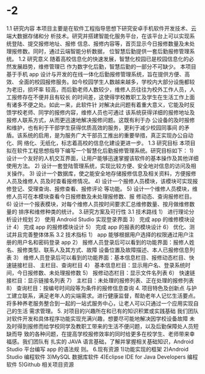# -2
1.1 研究内容 本项目主要是在软件工程指导思想下研究安卓手机软件开发技术、云端大数据存储和分 析技术。研究并搭建智能化服务平台，在该平台上可以实现系统登陆、提交报修地址、报修 信息、报修内容等，首页显示今日报修数量及未处理报修数。同时，通过云端智能分析数据， 位智慧后勤提供一套后勤报修管理系统。 1.2 研究意义 随着高校信息化的快速发展，智慧化校园已是校园信息化的必然发展趋势，维修管理已 作为数字化后勤，智慧后勤的一部分不可缺少。 本项目基于手机 app 设计与开发的在线一体化后勤报修管理系统，旨在提供方便、高效、 全面的校园报修服务。如今校园学生人数越来越多，学校内大部分设施都较为老旧，损坏率 较高，而后勤老师人数较少，维修人员往往为校外工作人员，人工报修存在不便并且有较长 的时间差，这使得学校教职工及学生在生活工作上面有诸多不便之处。如此一来，此软件针 对解决此问题有着重大意义，它能及时反馈学校老师、同学的报修内容，维修人员也可通过 该系统获得详细的报修地址及报修人联系方式，从而更迅速地解决报修问题。这既有利于办 公设备的及时报修和维护，也有利于干部学生获得优质高效的服务，更利于减少校园同事间 的矛盾。该系统的启用，是为服务广大干部员工推出的重要举措，真正实现办公自动化、网 络化、无纸化，标志着高校的信息化建设更进一步。 1.3 研究目标 本项目拟在软件工程思想指导下编写一个智慧化后勤报修管理系统。研究目标如下： 1) 设计一个友好的人机交互界面，让用户能够迅速掌握该软件的基本操作及其他详细 使用方法。 2) 设计一套登陆管理系统，实现比较方便、安全地对信息的访问及相关操作。 3) 设计一个数据库，使之能安全地存储报修信息及相关资料，方便报修人员及维修人 员及时查看报修情况。 4) 设计一个报修人员模块，该模块可实现报修登记、受理查询、报修查看、报修评论 等功能。 5) 设计一个维修人员模块，维修人员可在本模块查看今日报修数及未处理报修数、报 修动态、查询报修栏目。 6) 设计一个报表模块，对每个维修人员按时间要求汇总维修数量、按月做维修数量的 排序和维修种类的统计。  3.研究方案及可行性 3.1 技术路线 1） 进行理论分析设计规划 2） 使用 Android Studio 实现登录界面 3） 完成 app 的维修模块设计 4） 完成 app 的报修模块设计 5） 完成 app 的报表的模块设计 6） 优化、测试并且完善整体体系 3.2 技术指标 1） app 能够根据用户选择的权限通过用户注册的用户名和密码登录 app 2） 报修人员登录后可以看到的功能界面：报修人姓名、报修类型、联系人及其方式、故障 设备位置及故障描述、本人已报修信息列表 3） 维修人员登录后可以看到的功能界面：基本信息栏目、报修动态栏目、快速链接栏目、 主栏目、查询栏目 4） 基本信息栏目：显示用户名、登录系统时间，今日报修数、未处理报修数 5） 报修动态栏目：显示文件名列表 6） 快速链接栏目：显示链接名列表 7） 主栏目：未处理的报修列表、正在处理的报修列表 8） 查询栏目：按编号时间段等为条件的报修信息查询 4. 项目特色及创新点 与护工建立联系，满足老年人的尖端需求。进行健康监督，帮助老年人记忆生活要点。 将多种养老服务整合到一起的一站式服务中心，让老人可以只通过一个应用实现自己的生活 需求管理。 5. 对项目的兴趣所在和已有的知识积累或实践基础 我们团队对软件开发和具体程序功能实现充满兴趣，想要尽可能地解决因学校设备故障 未及时得到报修而给学校同学及教职工带来的生活不便问题，以及后勤保障处人员短缺而导 致的各种问题，在提高学校报修效率的同时给更多在校学生、老师带来幸福感。我们团队有 扎实的 JAVA 语言基础，了解并掌握相关基础知识，Android Studio 平台编写 app 的语法规 则。 6.现有资源 1)功能实现的框架 2)Android Studio 编程软件 3)MySQL 数据库软件 4)Eclipse IDE for Java Developers 编程软件 5)Github 相关项目资源
